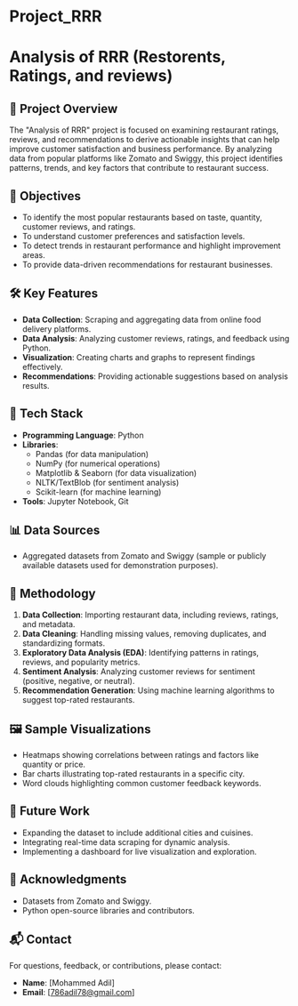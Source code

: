 # Project_RRR

# Analysis of RRR (Restorents, Ratings, and reviews)

## 📌 Project Overview
The "Analysis of RRR" project is focused on examining restaurant ratings, reviews, and recommendations to derive actionable insights that can help improve customer satisfaction and business performance. By analyzing data from popular platforms like Zomato and Swiggy, this project identifies patterns, trends, and key factors that contribute to restaurant success.

## 🎯 Objectives
- To identify the most popular restaurants based on taste, quantity, customer reviews, and ratings.
- To understand customer preferences and satisfaction levels.
- To detect trends in restaurant performance and highlight improvement areas.
- To provide data-driven recommendations for restaurant businesses.

## 🛠️ Key Features
- **Data Collection**: Scraping and aggregating data from online food delivery platforms.
- **Data Analysis**: Analyzing customer reviews, ratings, and feedback using Python.
- **Visualization**: Creating charts and graphs to represent findings effectively.
- **Recommendations**: Providing actionable suggestions based on analysis results.

## 🧰 Tech Stack
- **Programming Language**: Python
- **Libraries**: 
  - Pandas (for data manipulation)
  - NumPy (for numerical operations)
  - Matplotlib & Seaborn (for data visualization)
  - NLTK/TextBlob (for sentiment analysis)
  - Scikit-learn (for machine learning)
- **Tools**: Jupyter Notebook, Git

## 📊 Data Sources
- Aggregated datasets from Zomato and Swiggy (sample or publicly available datasets used for demonstration purposes).

## 📝 Methodology
1. **Data Collection**: Importing restaurant data, including reviews, ratings, and metadata.
2. **Data Cleaning**: Handling missing values, removing duplicates, and standardizing formats.
3. **Exploratory Data Analysis (EDA)**: Identifying patterns in ratings, reviews, and popularity metrics.
4. **Sentiment Analysis**: Analyzing customer reviews for sentiment (positive, negative, or neutral).
5. **Recommendation Generation**: Using machine learning algorithms to suggest top-rated restaurants.

## 🖼️ Sample Visualizations
- Heatmaps showing correlations between ratings and factors like quantity or price.
- Bar charts illustrating top-rated restaurants in a specific city.
- Word clouds highlighting common customer feedback keywords.

## 🔮 Future Work
- Expanding the dataset to include additional cities and cuisines.
- Integrating real-time data scraping for dynamic analysis.
- Implementing a dashboard for live visualization and exploration.

## 🙌 Acknowledgments
- Datasets from Zomato and Swiggy.
- Python open-source libraries and contributors.

## 📬 Contact
For questions, feedback, or contributions, please contact:
- **Name**: [Mohammed Adil]
- **Email**: [786adil78@gmail.com]
